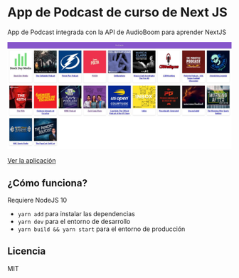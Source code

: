 # App de Podcast de curso de Next JS

App de Podcast integrada con la API de AudioBoom para aprender NextJS

![Captura de la App](./.readme-static/App_captura.JPG)

[Ver la aplicación](https://podcasts-nextjs-course.vercel.app/)

## ¿Cómo funciona?

Requiere NodeJS 10

- `yarn add` para instalar las dependencias
- `yarn dev` para el entorno de desarrollo
- `yarn build && yarn start` para el entorno de producción

## Licencia

MIT
